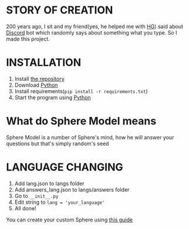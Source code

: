 # STORY OF CREATION

200 years ago, I sit and my friend(yes, he helped me with [HG](https://github.com/codeince/HG)) said about [Discord](https://discord.com) bot which randomly says about something what you type. So I made this project.

# INSTALLATION

1. Install [the repository](https://github.com/codeince/Sphere)
2. Download [Python](https://python.org/downloads)
3. Install requirements(``pip install -r requirements.txt``)
4. Start the program using [Python](https://python.org/downloads)

# What do Sphere Model means

Sphere Model is a number of Sphere's mind, how he will answer your questions but that's simply random's seed

# LANGUAGE CHANGING

1. Add lang.json to langs folder
2. Add answers_lang.json to langs/answers folder
3. Go to ``__init__.py``
4. Edit string to ``lang = 'your_language'``
5. All done!

You can create your custom Sphere using [this guide](/.github/docs/langs/en/CUSTOMPACK.md)

